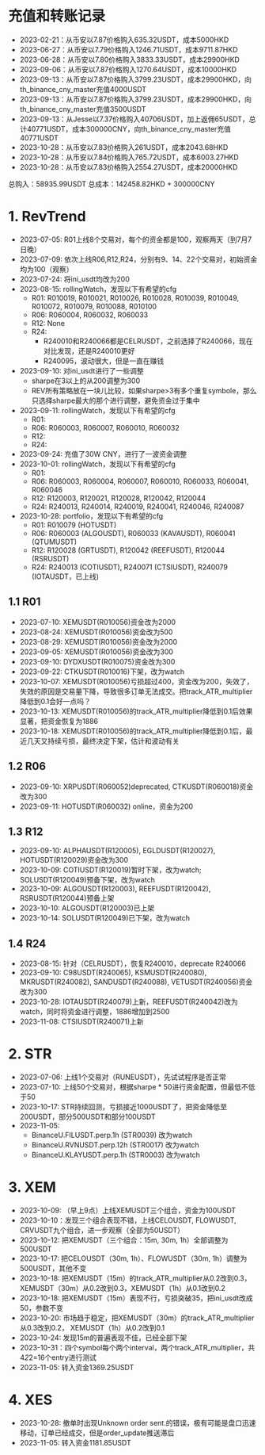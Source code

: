 # 充值和转账记录
- 2023-02-21：从币安以7.87价格购入635.32USDT，成本5000HKD
- 2023-06-27：从币安以7.79价格购入1246.71USDT，成本9711.87HKD
- 2023-06-28：从币安以7.80价格购入3833.33USDT，成本29900HKD
- 2023-09-06：从币安以7.87价格购入1270.64USDT，成本10000HKD
- 2023-09-13：从币安以7.87价格购入3799.23USDT，成本29900HKD，向th_binance_cny_master充值4000USDT
- 2023-09-13：从币安以7.87价格购入3799.23USDT，成本29900HKD，向th_binance_cny_master充值3500USDT
- 2023-09-13：从Jesse以7.37价格购入40706USDT，加上返佣65USDT，总计40771USDT，成本300000CNY，向th_binance_cny_master充值40771USDT
- 2023-10-28：从币安以7.83价格购入261USDT，成本2043.68HKD
- 2023-10-28：从币安以7.84价格购入765.72USDT，成本6003.27HKD
- 2023-10-28：从币安以7.83价格购入2554.27USDT，成本20000HKD

总购入：58935.99USDT
总成本：142458.82HKD + 300000CNY

# 1. RevTrend
- 2023-07-05: R01上线8个交易对，每个的资金都是100，观察两天（到7月7日晚）
- 2023-07-09: 依次上线R06,R12,R24，分别有9、14、22个交易对，初始资金均为100（观察）
- 2023-07-24: 将ini_usdt均改为200
- 2023-08-15: rollingWatch，发现以下有希望的cfg
    - R01: R010019, R010021, R010026, R010028, R010039, R010049, R010072, R010079, R010088, R010100
    - R06: R060004, R060032, R060033
    - R12: None
    - R24: 
        - R240010和R240066都是CELRUSDT，之前选择了R240066，现在对比发现，还是R240010更好
        - R240095，波动很大，但是一直在赚钱
- 2023-09-10: 对ini_usdt进行了一些调整
    - sharpe在3以上的从200调整为300
    - REV所有策略放在一块儿比较，如果sharpe>3有多个重复symbole，那么只选择sharpe最大的那个进行调整，避免资金过于集中
- 2023-09-11: rollingWatch，发现以下有希望的cfg
    - R01: 
    - R06: R060003, R060007, R060010, R060032
    - R12: 
    - R24: 
- 2023-09-24: 充值了30W CNY，进行了一波资金调整
- 2023-10-01: rollingWatch，发现以下有希望的cfg
    - R01: 
    - R06: R060003, R060004, R060007, R060010, R060033, R060041, R060046
    - R12: R120003, R120021, R120028, R120042, R120044
    - R24: R240013, R240014, R240019, R240041, R240046, R240087
- 2023-10-28: portfolio，发现以下有希望的cfg
    - R01: R010079 (HOTUSDT)
    - R06: R060003 (ALGOUSDT), R060033 (KAVAUSDT), R060041 (QTUMUSDT)
    - R12: R120028 (GRTUSDT), R120042 (REEFUSDT), R120044 (RSRUSDT)
    - R24: R240013 (COTIUSDT), R240071 (CTSIUSDT), R240079 (IOTAUSDT，已上线)

## 1.1 R01

- 2023-07-10: XEMUSDT(R010056)资金改为2000
- 2023-08-24: XEMUSDT(R010056)资金改为500
- 2023-08-29: XEMUSDT(R010056)资金改为2000
- 2023-09-05: XEMUSDT(R010056)资金改为300
- 2023-09-10: DYDXUSDT(R010075)资金改为300
- 2023-09-22: CTKUSDT(R010016)下架，改为watch
- 2023-10-07: XEMUSDT(R010056)亏损超过400，资金改为200，失效了，失效的原因是交易量下降，导致很多订单无法成交。把track_ATR_multiplier降低到0.1会好一点吗？
- 2023-10-13: XEMUSDT(R010056)的track_ATR_multiplier降低到0.1后效果显著，把资金恢复为1886
- 2023-10-18: XEMUSDT(R010056)的track_ATR_multiplier降低到0.1后，最近几天又持续亏损，最终决定下架，估计和波动有关

## 1.2 R06

- 2023-09-10: XRPUSDT(R060052)deprecated, CTKUSDT(R060018)资金改为300
- 2023-09-11: HOTUSDT(R060032) online，资金为200

## 1.3 R12

- 2023-09-10: ALPHAUSDT(R120005), EGLDUSDT(R120027), HOTUSDT(R120029)资金改为300
- 2023-10-09: COTIUSDT(R120019)暂时下架，改为watch; SOLUSDT(R120049)预备下架，改为watch
- 2023-10-09: ALGOUSDT(R120003), REEFUSDT(R120042), RSRUSDT(R120044)预备上架
- 2023-10-10: ALGOUSDT(R120003)已上架
- 2023-10-14: SOLUSDT(R120049)已下架，改为watch

## 1.4 R24

- 2023-08-15: 针对（CELRUSDT），恢复R240010，deprecate R240066
- 2023-09-10: C98USDT(R240065), KSMUSDT(R240080), MKRUSDT(R240082), SANDUSDT(R240088), VETUSDT(R240056)资金改为300
- 2023-10-28: IOTAUSDT(R240079)上新，REEFUSDT(R240042)改为watch，同时将资金进行调整，1886增加到2500
- 2023-11-08: CTSIUSDT(R240071)上新

# 2. STR

- 2023-07-06: 上线1个交易对（RUNEUSDT），先试试程序是否正常
- 2023-07-10: 上线50个交易对，根据sharpe * 50进行资金配置，但最低不低于50
- 2023-10-17: STR持续回测，亏损接近1000USDT了，把资金降低至200USDT，部分500USDT和部分100USDT
- 2023-11-05: 
    - BinanceU.FILUSDT.perp.1h (STR0039) 改为watch
    - BinanceU.RVNUSDT.perp.12h (STR0017) 改为watch
    - BinanceU.KLAYUSDT.perp.1h (STR0003) 改为watch


# 3. XEM

- 2023-10-09: （早上9点）上线XEMUSDT三个组合，资金为100USDT 
- 2023-10-10：发现三个组合表现不错，上线CELOUSDT, FLOWUSDT, CRVUSDT九个组合，进一步观察（全部为50USDT）
- 2023-10-12: 把XEMUSDT（三个组合：15m, 30m, 1h）全部调整为500USDT
- 2023-10-17: 把CELOUSDT（30m, 1h）、FLOWUSDT（30m, 1h）调整为500USDT，其他不变
- 2023-10-18: 把XEMUSDT（15m）的track_ATR_multiplier从0.2改到0.3， XEMUSDT（30m）从0.2改到0.3，XEMUSDT（1h）从0.1改到0.2
- 2023-10-18: 把XEMUSDT（15m）表现不行，亏损突破35，把ini_usdt改成50，参数不变
- 2023-10-20: 市场趋于稳定，把XEMUSDT（30m）的track_ATR_multiplier从0.3改到0.2， XEMUSDT（1h）从0.2改到0.1
- 2023-10-24: 发现15m的普遍表现不佳，已经全部下架
- 2023-10-31：四个symbol每个两个interval，两个track_ATR_multiplier，共4*2*2=16个entry进行测试
- 2023-11-05: 转入资金1369.25USDT

# 4. XES

- 2023-10-28: 撤单时出现Unknown order sent.的错误，极有可能是盘口迅速移动，订单已经成交，但是order_update推送滞后
- 2023-11-05: 转入资金1181.85USDT